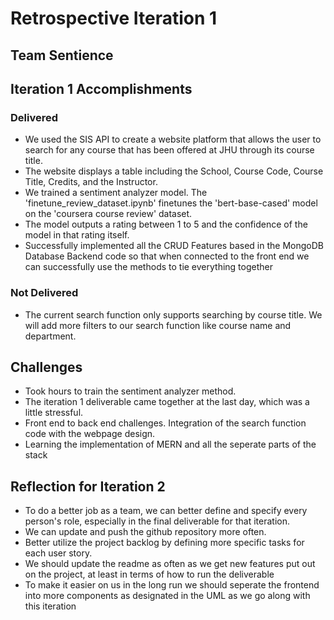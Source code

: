 # Retrospective Iteration 1
## Team Sentience

## __Iteration 1 Accomplishments__
### Delivered
- We used the SIS API to create a website platform that allows the user to search for any course that has been offered at JHU through its course title.
- The website displays a table including the School, Course Code, Course Title, Credits, and the Instructor.
- We trained a sentiment analyzer model. The 'finetune_review_dataset.ipynb' finetunes the 'bert-base-cased' model on the 'coursera course review' dataset.
- The model outputs a rating between 1 to 5 and the confidence of the model in that rating itself.
- Successfully implemented all the CRUD Features based in the MongoDB Database Backend code so that when connected to the front end we can successfully use the methods to tie everything together

### Not Delivered
- The current search function only supports searching by course title. We will add more filters to our search function like course name and department.

## Challenges
- Took hours to train the sentiment analyzer method.
- The iteration 1 deliverable came together at the last day, which was a little stressful.
- Front end to back end challenges. Integration of the search function code with the webpage design.
- Learning the implementation of MERN and all the seperate parts of the stack

## Reflection for Iteration 2
- To do a better job as a team, we can better define and specify every person's role, especially in the final deliverable for that iteration.
- We can update and push the github repository more often.
- Better utilize the project backlog by defining more specific tasks for each user story.
- We should update the readme as often as we get new features put out on the project, at least in terms of how to run the deliverable
- To make it easier on us in the long run we should seperate the frontend into more components as designated in the UML as we go along with this iteration
